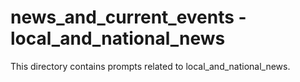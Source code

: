 # news_and_current_events - local_and_national_news

This directory contains prompts related to local_and_national_news.